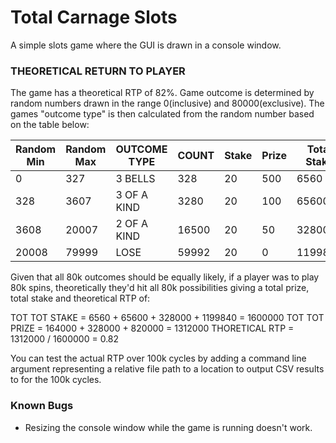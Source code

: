 # Total Carnage Slots

A simple slots game where the GUI is drawn in a console window.

### THEORETICAL RETURN TO PLAYER

The game has a theoretical RTP of 82%. Game outcome is determined by random numbers drawn in the range 0(inclusive) and 80000(exclusive). The games "outcome type" is then calculated from the random number based on the table below:

| Random Min | Random Max | OUTCOME TYPE | COUNT | Stake | Prize | Total Stake | Total Prize |
|------------|------------|--------------|-------|-------|-------|-------------|-------------|
|          0 |        327 | 3 BELLS      |   328 |    20 |   500 |        6560 |      164000 |
|        328 |       3607 | 3 OF A KIND  |  3280 |    20 |   100 |       65600 |      328000 |
|       3608 |      20007 | 2 OF A KIND  | 16500 |    20 |    50 |      328000 |      820000 |
|      20008 |      79999 | LOSE         | 59992 |    20 |     0 |     1199840 |           0 |

Given that all 80k outcomes should be equally likely, if a player was to play 80k spins, theoretically they'd hit all 80k possibilities giving a total prize, total stake and theoretical RTP of:

TOT TOT STAKE  = 6560 + 65600 + 328000 + 1199840 = 1600000
TOT TOT PRIZE  = 164000 + 328000 + 820000        = 1312000
THORETICAL RTP = 1312000 / 1600000               =    0.82

You can test the actual RTP over 100k cycles by adding a command line argument representing a relative file path to a location to output CSV results to for the 100k cycles.

### Known Bugs

* Resizing the console window while the game is running doesn't work.